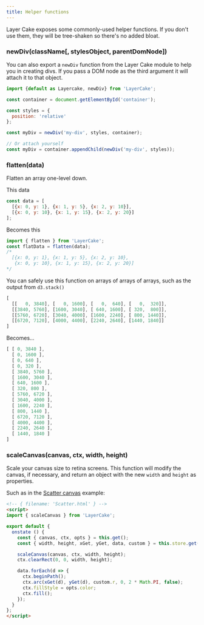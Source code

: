 ```yaml
---
title: Helper functions
---
```


Layer Cake exposes some commonly-used helper functions. If you don't use them, they will be tree-shaken so there's no added bloat.

### newDiv(className[, stylesObject, parentDomNode])

You can also export a `newDiv` function from the Layer Cake module to help you in creating divs. If you pass a DOM node as the third argument it will attach it to that object.

```js
import {default as Layercake, newDiv} from 'LayerCake';

const container = document.getElementById('container');

const styles = {
  position: 'relative'
};

const myDiv = newDiv('my-div', styles, container);

// Or attach yourself
const myDiv = container.appendChild(newDiv('my-div', styles));
```

### flatten(data)

Flatten an array one-level down.

This data

```js
const data = [
  [{x: 0, y: 1}, {x: 1, y: 5}, {x: 2, y: 10}],
  [{x: 0, y: 10}, {x: 1, y: 15}, {x: 2, y: 20}]
];
```

Becomes this

```js
import { flatten } from 'LayerCake';
const flatData = flatten(data);
/*
  [{x: 0, y: 1}, {x: 1, y: 5}, {x: 2, y: 10},
   {x: 0, y: 10}, {x: 1, y: 15}, {x: 2, y: 20}]
*/
```

You can safely use this function on arrays of arrays of arrays, such as the output from `d3.stack()`

```js
[
  [[   0, 3840], [   0, 1600], [   0,  640], [   0,  320]],
  [[3840, 5760], [1600, 3040], [ 640, 1600], [ 320,  800]],
  [[5760, 6720], [3040, 4000], [1600, 2240], [ 800, 1440]],
  [[6720, 7120], [4000, 4400], [2240, 2640], [1440, 1840]]
]
```

Becomes...

```js
[ [ 0, 3840 ],
  [ 0, 1600 ],
  [ 0, 640 ],
  [ 0, 320 ],
  [ 3840, 5760 ],
  [ 1600, 3040 ],
  [ 640, 1600 ],
  [ 320, 800 ],
  [ 5760, 6720 ],
  [ 3040, 4000 ],
  [ 1600, 2240 ],
  [ 800, 1440 ],
  [ 6720, 7120 ],
  [ 4000, 4400 ],
  [ 2240, 2640 ],
  [ 1440, 1840 ]
]
```

### scaleCanvas(canvas, ctx, width, height)

Scale your canvas size to retina screens. This function will modify the canvas, if necessary, and return an object with the new `width` and `height` as properties.

Such as in the [Scatter canvas](/examples/Scatter) example:

```html
<!-- { filename: 'Scatter.html' } -->
<script>
import { scaleCanvas } from 'LayerCake';

export default {
  onstate () {
    const { canvas, ctx, opts } = this.get();
    const { width, height, xGet, yGet, data, custom } = this.store.get();

    scaleCanvas(canvas, ctx, width, height);
    ctx.clearRect(0, 0, width, height);

    data.forEach(d => {
      ctx.beginPath();
      ctx.arc(xGet(d), yGet(d), custom.r, 0, 2 * Math.PI, false);
      ctx.fillStyle = opts.color;
      ctx.fill();
    });
  }
};
</script>
```
